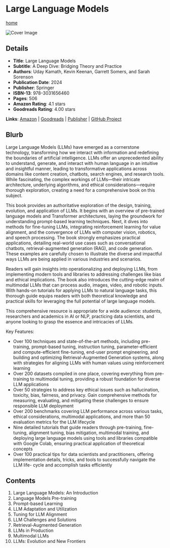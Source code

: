 # Large Language Models

[home](../)

![Cover Image](large-language-models.jpeg)

## Details

* **Title**: Large Language Models
* **Subtitle**: A Deep Dive: Bridging Theory and Practice
* **Authors**: Uday Kamath, Kevin Keenan, Garrett Somers, and Sarah Sorenson
* **Publication Date**: 2024
* **Publisher**: Springer
* **ISBN-13**: 978-3031656460
* **Pages**: 506
* **Amazon Rating**: 4.1 stars
* **Goodreads Rating**: 4.00 stars


**Links**: [Amazon](https://a.co/d/6IMNpkX) |
[Goodreads](https://www.goodreads.com/book/show/214355031-large-language-models) |
[Publisher](https://link.springer.com/book/10.1007/978-3-031-65647-7) |
[GitHub Project](https://github.com/springer-llms-deep-dive/llms-deep-dive-tutorials)

## Blurb

Large Language Models (LLMs) have emerged as a cornerstone technology, transforming how we interact with information and redefining the boundaries of artificial intelligence. LLMs offer an unprecedented ability to understand, generate, and interact with human language in an intuitive and insightful manner, leading to transformative applications across domains like content creation, chatbots, search engines, and research tools. While fascinating, the complex workings of LLMs―their intricate architecture, underlying algorithms, and ethical considerations―require thorough exploration, creating a need for a comprehensive book on this subject.

This book provides an authoritative exploration of the design, training, evolution, and application of LLMs. It begins with an overview of pre-trained language models and Transformer architectures, laying the groundwork for understanding prompt-based learning techniques. Next, it dives into methods for fine-tuning LLMs, integrating reinforcement learning for value alignment, and the convergence of LLMs with computer vision, robotics, and speech processing. The book strongly emphasizes practical applications, detailing real-world use cases such as conversational chatbots, retrieval-augmented generation (RAG), and code generation. These examples are carefully chosen to illustrate the diverse and impactful ways LLMs are being applied in various industries and scenarios.

Readers will gain insights into operationalizing and deploying LLMs, from implementing modern tools and libraries to addressing challenges like bias and ethical implications. The book also introduces the cutting-edge realm of multimodal LLMs that can process audio, images, video, and robotic inputs. With hands-on tutorials for applying LLMs to natural language tasks, this thorough guide equips readers with both theoretical knowledge and practical skills for leveraging the full potential of large language models.

This comprehensive resource is appropriate for a wide audience: students, researchers and academics in AI or NLP, practicing data scientists, and anyone looking to grasp the essence and intricacies of LLMs.

Key Features:

* Over 100 techniques and state-of-the-art methods, including pre-training, prompt-based tuning, instruction tuning, parameter-efficient and compute-efficient fine-tuning, end-user prompt engineering, and building and optimizing Retrieval-Augmented Generation systems, along with strategies for aligning LLMs with human values using reinforcement learning
* Over 200 datasets compiled in one place, covering everything from pre- training to multimodal tuning, providing a robust foundation for diverse LLM applications
* Over 50 strategies to address key ethical issues such as hallucination, toxicity, bias, fairness, and privacy. Gain comprehensive methods for measuring, evaluating, and mitigating these challenges to ensure responsible LLM deployment
* Over 200 benchmarks covering LLM performance across various tasks, ethical considerations, multimodal applications, and more than 50 evaluation metrics for the LLM lifecycle
* Nine detailed tutorials that guide readers through pre-training, fine- tuning, alignment tuning, bias mitigation, multimodal training, and deploying large language models using tools and libraries compatible with Google Colab, ensuring practical application of theoretical concepts
* Over 100 practical tips for data scientists and practitioners, offering implementation details, tricks, and tools to successfully navigate the LLM life- cycle and accomplish tasks efficiently

## Contents

1. Large Language Models: An Introduction
2. Language Models Pre-training
3. Prompt-based Learning
4. LLM Adaptation and Utilization
5. Tuning for LLM Alignment
6. LLM Challenges and Solutions
7. Retrieval-Augmented Generation
8. LLMs in Production
9. Multimodal LLMs
10. LLMs: Evolution and New Frontiers
